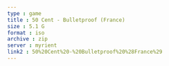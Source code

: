 ```yaml
---
type : game
title : 50 Cent - Bulletproof (France)
size : 5.1 G
format : iso
archive : zip
server : myrient
link2 : 50%20Cent%20-%20Bulletproof%20%28France%29
---
```

